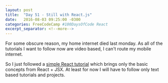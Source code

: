 ```yaml
---
layout: post
title:  "Day 51 - Still with React.js"
date:   2016-08-03 09:25:00 -0300
categories: FreeCodeCamp #100DaysOfCode React
excerpt_separator: <!--more-->
---
```


For some obscure reason, my home internet died last monday. As all of the tutorials I want to follow now are video based, I can't route my mobile internet. 
<!--more-->

So I just followed a [simple React tutorial](http://buildwithreact.com/tutorial) which brings only the basic concepts from React + JSX. At least for now I will have to follow only text based tutorials and projects. 